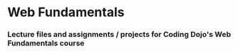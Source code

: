 # Web Fundamentals

### Lecture files and assignments / projects for Coding Dojo's Web Fundamentals course
